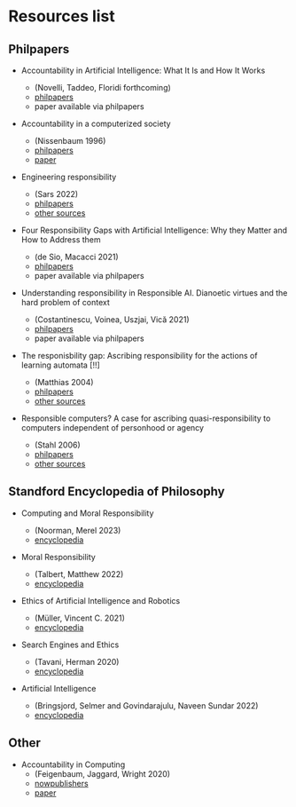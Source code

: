 # Resources list

## Philpapers

- Accountability in Artificial Intelligence: What It Is and How It Works
    - (Novelli, Taddeo, Floridi forthcoming)
    - [philpapers](https://philpapers.org/rec/NOVAIA)
    - paper available via philpapers

- Accountability in a computerized society
    - (Nissenbaum 1996)
    - [philpapers](https://philpapers.org/rec/NISAIA)
    - [paper](https://nissenbaum.tech.cornell.edu/papers/AccountabilityinaComputerizedSociety.pdf)

- Engineering responsibility
    - (Sars 2022)
    - [philpapers](https://philpapers.org/rec/SARER-3)
    - [other sources](./other_sources.md#SARER)

- Four Responsibility Gaps with Artificial Intelligence: Why they Matter and How to Address them
    - (de Sio, Macacci 2021)
    - [philpapers](https://philpapers.org/rec/SANFRG)
    - paper available via philpapers

- Understanding responsibility in Responsible AI. Dianoetic virtues and the hard problem of context
    - (Costantinescu, Voinea, Uszjai, Vică 2021)
    - [philpapers](https://philpapers.org/rec/CONURI)
    - paper available via philpapers

- The responisbility gap: Ascribing responsibility for the actions of learning automata [!!]
    - (Matthias 2004)
    - [philpapers](https://philpapers.org/rec/MATTRG-3)
    - [other sources](./other_sources.md#MATTRG)

- Responsible computers? A case for ascribing quasi-responsibility to computers independent of personhood or agency
    - (Stahl 2006)
    - [philpapers](https://philpapers.org/rec/STARCA)
    - [other sources](./other_sources.md#MATTRG)

## Standford Encyclopedia of Philosophy

- Computing and Moral Responsibility
    - (Noorman, Merel 2023)
    - [encyclopedia](https://plato.stanford.edu/entries/computing-responsibility)

- Moral Responsibility
    - (Talbert, Matthew 2022)
    - [encyclopedia](https://plato.stanford.edu/entries/moral-responsibility)

- Ethics of Artificial Intelligence and Robotics
    - (Müller, Vincent C. 2021)
    - [encyclopedia](https://plato.stanford.edu/entries/ethics-ai)

- Search Engines and Ethics
    - (Tavani, Herman 2020)
    - [encyclopedia](https://plato.stanford.edu/entries/ethics-search)

- Artificial Intelligence
    - (Bringsjord, Selmer and Govindarajulu, Naveen Sundar 2022)
    - [encyclopedia](https://plato.stanford.edu/entries/ethics-search)

## Other

- Accountability in Computing
    - (Feigenbaum, Jaggard, Wright 2020)
    - [nowpublishers](https://nowpublishers/article/Details/SEC-002)
    - [paper](https://www.cs.yale.edu/homes/jf/FJW-AccountabilityMonograph-Plain.pdf)
